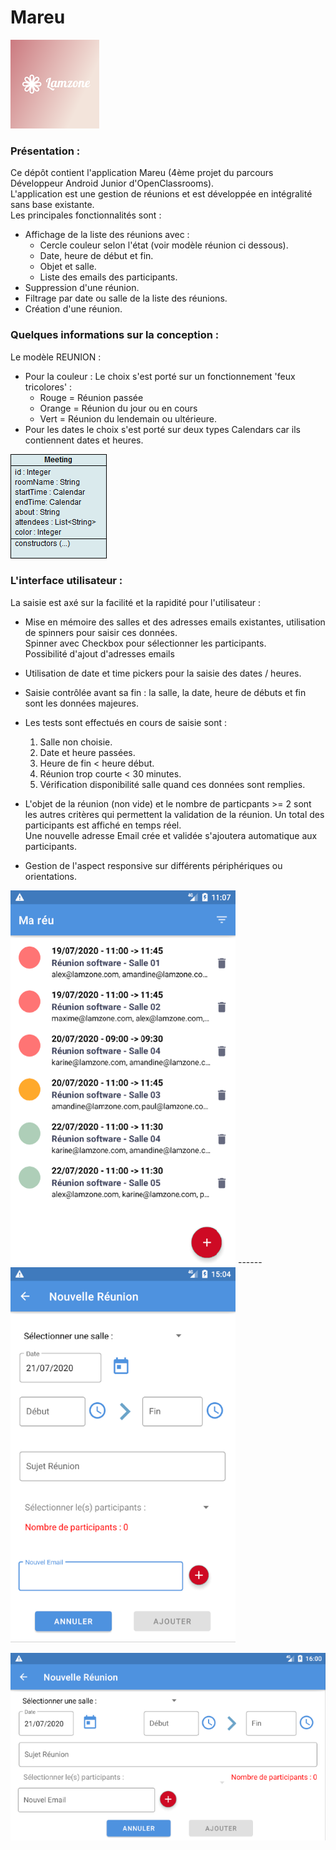 #  Mareu

![Logo](img/Logo-Lamzone.png)

### Présentation :
Ce dépôt contient l'application Mareu (4ème projet du parcours Développeur Android Junior d'OpenClassrooms).   
L'application est une gestion de réunions et est développée en intégralité sans base existante.  
Les principales fonctionnalités sont :  
  - Affichage de la liste des réunions avec :  
    - Cercle couleur selon l'état (voir modèle réunion ci dessous).  
    - Date, heure de début et fin.  
    - Objet et salle.  
    - Liste des emails des participants.  
  - Suppression d'une réunion.
  - Filtrage par date ou salle de la liste des réunions.
  - Création d'une réunion.

### Quelques informations sur la conception :  
Le modèle REUNION :
* Pour la couleur : Le choix  s'est porté sur un fonctionnement 'feux tricolores' :
  - Rouge = Réunion passée
  - Orange = Réunion du jour ou en cours
  - Vert = Réunion du lendemain ou ultérieure.  
* Pour les dates le choix s'est porté sur deux types Calendars car ils contiennent dates et heures.  

![Screenshoot_Github_Meeting-Class](img/Meeting-Class.png)  

### L'interface utilisateur :
La saisie est axé sur la facilité et la rapidité pour l'utilisateur :
  * Mise en mémoire des salles et des adresses emails existantes, utilisation de spinners pour saisir ces données.  
    Spinner avec Checkbox pour sélectionner les participants.  
    Possibilité d'ajout d'adresses emails
  * Utilisation de date et time pickers pour la saisie des dates / heures.
  * Saisie contrôlée avant sa fin : la salle, la date, heure de débuts et fin sont les données majeures.  
  * Les tests sont effectués en cours de saisie sont :
      1. Salle non choisie.  
      2. Date et heure passées.  
      3. Heure de fin < heure début.  
      4. Réunion trop courte < 30 minutes.  
      5. Vérification disponibilité salle quand ces données sont remplies.  

  * L'objet de la réunion (non vide) et le nombre de particpants >= 2 sont les autres critères qui permettent la validation de la réunion.
  Un total des participants est affiché en temps réel.  
  Une nouvelle adresse Email crée   et validée s'ajoutera automatique aux participants.   

  * Gestion de l'aspect responsive sur différents périphériques ou orientations.

![Screenshot_Github](img/Mareu_Liste.png) ------ ![Screenshot_Github](img/Mareu_Add-Meeting.png)

 ![Screenshot_Github](img/Mareu_Add-Meeting-Landscape.png)
